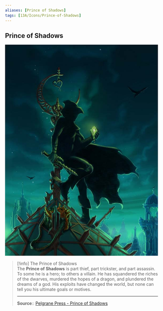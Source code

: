 ```yaml
---
aliases: [Prince of Shadows]
tags: [13A/Icons/Prince-of-Shadows]
---
```


## Prince of Shadows

![Prince of Shadows|300](Compendium/13A/Icons/Prince-of-Shadows-image-1.jpg)

>[!info] The Prince of Shadows  
> The **Prince of Shadows** is part thief, part trickster, and part assassin. To some he is a hero; to others a villain. He has squandered the riches of the dwarves, murdered the hopes of a dragon, and plundered the dreams of a god. His exploits have changed the world, but none can tell you his ultimate goals or motives.
>
> ---
> 
> **Source**:: [Pelgrane Press - Prince of Shadows](https://pelgranepress.com/2012/08/08/behind-the-illustration-the-prince-of-shadows/)